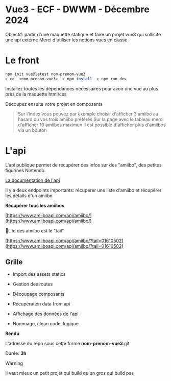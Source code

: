 # Vue3 - ECF - DWWM - Décembre 2024
 

Objectif: partir d'une maquette statique et faire un projet vue3 qui sollicite une api externe
Merci d'utiliser les notions vues en classe 
# Le front

  
```sh
npm init vue@latest nom-prenom-vue3
> cd  <nom-prenom-vue3>  > npm install  > npm run dev
```
  

Installez toutes les dépendances nécessaires pour avoir une vue au plus près de la maquette html/css

  

Découpez ensuite votre projet en composants

  

  

> Sur l'index vous pouvez par exemple choisir d'afficher 3 amiibo au
> hasard ou vos trois amiibo préférés
> Sur la page avec le tableau merci d'afficher 10 amiibos maximun
> Il est possible d'afficher plus d'amiibos via un bouton 
  

  

# L'api

  

  

L'api publique permet de récupérer des infos sur des "amiibo", des petites figurines Nintendo.

  

[La documentation de l'api](https://www.amiiboapi.com/docs/)

  

  

Il y a deux endpoints importants: récupérer une liste d'amiibo et récupérer les détails d'un amiibo

  

  

**Récupérer tous les amiibos**

  

[https://www.amiiboapi.com/api/amiibo/](https://www.amiiboapi.com/api/amiibo/)

  

  

📌L'id des amiibo est le "tail"

  

[https://www.amiiboapi.com/api/amiibo/?tail=01610502](https://www.amiiboapi.com/api/amiibo/?tail=01610502)

  

  

## Grille

- Import des assets statics

- Gestion des routes

- Découpage composants

- Récupération data from api

- Affichage des données de l'api

- Nommage, clean code, logique

  

**Rendu**

L'adresse du repo sous cette forme **nom-prenom-vue3**.git

Durée: **3h**

> [!WARNING]
> Il vaut mieux un petit projet qui build qu'un gros qui build pas